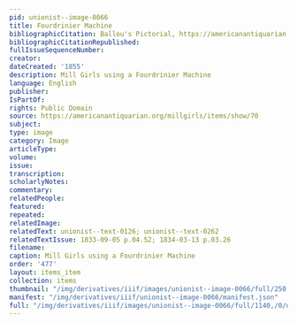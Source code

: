 ```yaml
---
pid: unionist--image-0066
title: Fourdrinier Machine
bibliographicCitation: Ballou's Pictorial, https://americanantiquarian.org/millgirls/items/show/70.
bibliographicCitationRepublished: 
fullIssueSequenceNumber: 
creator: 
dateCreated: '1855'
description: Mill Girls using a Fourdrinier Machine
language: English
publisher: 
IsPartOf: 
rights: Public Domain
source: https://americanantiquarian.org/millgirls/items/show/70
subject: 
type: image
category: Image
articleType: 
volume: 
issue: 
transcription: 
scholarlyNotes: 
commentary: 
relatedPeople: 
featured: 
repeated: 
relatedImage: 
relatedText: unionist--text-0126; unionist--text-0262
relatedTextIssue: 1833-09-05 p.04.52; 1834-03-13 p.03.26
filename: 
caption: Mill Girls using a Fourdrinier Machine
order: '477'
layout: items_item
collection: items
thumbnail: "/img/derivatives/iiif/images/unionist--image-0066/full/250,/0/default.jpg"
manifest: "/img/derivatives/iiif/unionist--image-0066/manifest.json"
full: "/img/derivatives/iiif/images/unionist--image-0066/full/1140,/0/default.jpg"
---
```

